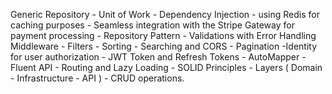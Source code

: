Generic Repository - Unit of Work - Dependency Injection - using Redis for caching purposes - Seamless integration with the Stripe Gateway for payment processing - Repository Pattern - Validations with Error Handling Middleware - Filters - Sorting - Searching and CORS - Pagination -Identity for user authorization - JWT Token and Refresh Tokens - AutoMapper - Fluent API - Routing and Lazy Loading - SOLID Principles - Layers ( Domain - Infrastructure - API ) - CRUD operations.
